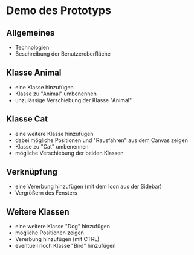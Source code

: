 # Demo des Prototyps

## Allgemeines

- Technologien
- Beschreibung der Benutzeroberfläche

## Klasse Animal

- eine Klasse hinzufügen
- Klasse zu "Animal" umbenennen
- unzulässige Verschiebung der Klasse "Animal"

## Klasse Cat

- eine weitere Klasse hinzufügen
- dabei mögliche Positionen und "Rausfahren" aus dem Canvas zeigen
- Klasse zu "Cat" umbenennen
- mögliche Verschiebung der beiden Klassen

## Verknüpfung

- eine Vererbung hinzufügen (mit dem Icon aus der Sidebar)
- Vergrößern des Fensters

## Weitere Klassen

- eine weitere Klasse "Dog" hinzufügen
- mögliche Positionen zeigen
- Vererbung hinzufügen (mit CTRL)
- eventuell noch Klasse "Bird" hinzufügen
